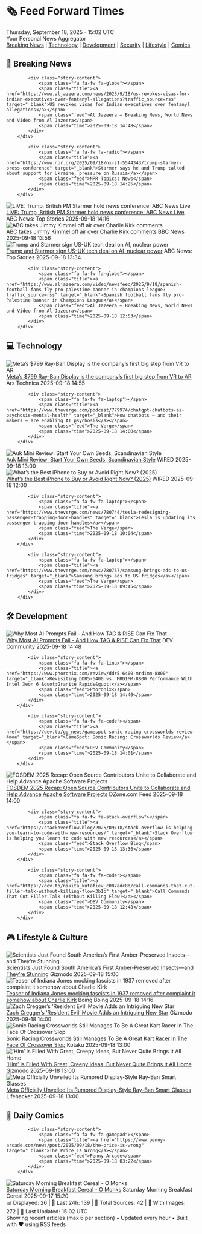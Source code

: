 <!-- Processing 54 RSS feeds at 2025-09-18 15:01:45 UTC -->
<!-- Processing: Penny Arcade -->
<!-- Processing: Cyanide & Happiness -->
<!-- Processing: Girl Genius -->
<!-- Processing: Dinosaur Comics -->
<!-- Processing: CNN Top Stories -->
<!-- Processing: BBC World News -->
<!-- Processing: Al Jazeera Breaking News -->
<!-- Processing: NPR News -->
<!-- Processing: CBC News -->
<!-- Error processing https://rss.cbc.ca/lineup/topstories.xml: The read operation timed out -->
<!-- Processing: Reuters Top News -->
<!-- Processing: ABC News Breaking -->
<!-- Processing: Ars Technica -->
<!-- Processing: Slashdot -->
<!-- Processing: Dev.to -->
<!-- Processing: StackOverflow Blog -->
<!-- Processing: Phoronix Linux News -->
<!-- Processing: DistroWatch -->
<!-- Processing: Linux.com -->
<!-- Processing: Ubuntu Blog -->
<!-- Processing: GitLab Blog -->
<!-- Processing: InfoQ -->
<!-- Processing: DZone -->
<!-- Processing: Coding Horror -->
<!-- Processing: Gizmodo -->
<!-- Processing: Boing Boing -->
<!-- Generated 9 new posts out of 25 feeds processed -->
<div class="newspaper-header">
    <h1 class="newspaper-title">🗞️ Feed Forward Times</h1>
    <div class="newspaper-date">Thursday, September 18, 2025 - 15:02 UTC</div>
    <div class="newspaper-subtitle">Your Personal News Aggregator</div>
</div>

<div class="newspaper-nav">
    <a href="#breaking">Breaking News</a> |
    <a href="#tech">Technology</a> |
    <a href="#dev">Development</a> |
    <a href="#security">Security</a> |
    <a href="#lifestyle">Lifestyle</a> |
    <a href="#webcomics">Comics</a>
</div>

<div class="news-section breaking-news" id="breaking">
<h2 class="section-header">🚨 Breaking News</h2>
<div class="stories-container">
<div class="story">
            
            <div class="story-content">
                <span class="fa fa-fw fa-globe"></span>
                <span class="title"><a href="https://www.aljazeera.com/news/2025/9/18/us-revokes-visas-for-indian-executives-over-fentanyl-allegations?traffic_source=rss" target="_blank">US revokes visas for Indian executives over fentanyl allegations</a></span>
                <span class="feed">Al Jazeera – Breaking News, World News and Video from Al Jazeera</span>
                <span class="time">2025-09-18 14:48</span>
            </div>
        </div>
<div class="story">
            
            <div class="story-content">
                <span class="fa fa-fw fa-radio"></span>
                <span class="title"><a href="https://www.npr.org/2025/09/18/nx-s1-5544343/trump-starmer-press-conference" target="_blank">Starmer says he and Trump talked about support for Ukraine, pressure on Russia</a></span>
                <span class="feed">NPR Topics: News</span>
                <span class="time">2025-09-18 14:25</span>
            </div>
        </div>
<div class="story">
            <img src="https://s.abcnews.com/images/US/abcnewsl2-abc-ml-250107_1736267930623_hpMain_4x3t_384.jpg" alt="LIVE:  Trump, British PM Starmer hold news conference: ABC News Live" class="story-image" loading="lazy" onerror="this.style.display='none'">
            <div class="story-content">
                <span class="fa fa-fw fa-tv"></span>
                <span class="title"><a href="https://abcnews.go.com/Live/video/abcnews-live-41463246" target="_blank">LIVE:  Trump, British PM Starmer hold news conference: ABC News Live</a></span>
                <span class="feed">ABC News: Top Stories</span>
                <span class="time">2025-09-18 14:16</span>
            </div>
        </div>
<div class="story">
            <img src="https://ichef.bbci.co.uk/ace/standard/240/cpsprodpb/63f6/live/3e5c43e0-941a-11f0-9cf6-cbf3e73ce2b9.jpg" alt="ABC takes Jimmy Kimmel off air over Charlie Kirk comments" class="story-image" loading="lazy" onerror="this.style.display='none'">
            <div class="story-content">
                <span class="fa fa-fw fa-earth-americas"></span>
                <span class="title"><a href="https://www.bbc.com/news/articles/c203n52x1y9o?at_medium=RSS&at_campaign=rss" target="_blank">ABC takes Jimmy Kimmel off air over Charlie Kirk comments</a></span>
                <span class="feed">BBC News</span>
                <span class="time">2025-09-18 13:56</span>
            </div>
        </div>
<div class="story">
            <img src="https://s.abcnews.com/images/Politics/trump-stamer-01-gty-jef-250918_1758199705433_hpMain_4x3t_384.jpg" alt="Trump and Starmer sign US-UK tech deal on AI, nuclear power" class="story-image" loading="lazy" onerror="this.style.display='none'">
            <div class="story-content">
                <span class="fa fa-fw fa-tv"></span>
                <span class="title"><a href="https://abcnews.go.com/Politics/trump-leave-windsor-castle-meet-starmer-day-2/story?id=125692018" target="_blank">Trump and Starmer sign US-UK tech deal on AI, nuclear power</a></span>
                <span class="feed">ABC News: Top Stories</span>
                <span class="time">2025-09-18 13:34</span>
            </div>
        </div>
<div class="story">
            
            <div class="story-content">
                <span class="fa fa-fw fa-globe"></span>
                <span class="title"><a href="https://www.aljazeera.com/video/newsfeed/2025/9/18/spanish-football-fans-fly-pro-palestine-banner-in-champions-league?traffic_source=rss" target="_blank">Spanish football fans fly pro-Palestine banner in Champions League</a></span>
                <span class="feed">Al Jazeera – Breaking News, World News and Video from Al Jazeera</span>
                <span class="time">2025-09-18 12:53</span>
            </div>
        </div>
</div>
</div>
<div class="news-section tech-news" id="tech">
<h2 class="section-header">💻 Technology</h2>
<div class="stories-container">
<div class="story">
            <img src="https://cdn.arstechnica.net/wp-content/uploads/2025/09/metadisplay-500x500-1758206317.png" alt="Meta’s $799 Ray-Ban Display is the company’s first big step from VR to AR" class="story-image" loading="lazy" onerror="this.style.display='none'">
            <div class="story-content">
                <span class="fa fa-fw fa-cog"></span>
                <span class="title"><a href="https://arstechnica.com/gadgets/2025/09/metas-799-ray-ban-display-is-the-companys-first-big-step-from-vr-to-ar/" target="_blank">Meta’s $799 Ray-Ban Display is the company’s first big step from VR to AR</a></span>
                <span class="feed">Ars Technica</span>
                <span class="time">2025-09-18 14:55</span>
            </div>
        </div>
<div class="story">
            
            <div class="story-content">
                <span class="fa fa-fw fa-laptop"></span>
                <span class="title"><a href="https://www.theverge.com/podcast/779974/chatgpt-chatbots-ai-psychosis-mental-health" target="_blank">How chatbots — and their makers — are enabling AI psychosis</a></span>
                <span class="feed">The Verge</span>
                <span class="time">2025-09-18 14:00</span>
            </div>
        </div>
<div class="story">
            <img src="https://media.wired.com/photos/68c88d33de6509cf05546de7/master/pass/Review-%20Auk%20Mini.png" alt="Auk Mini Review: Start Your Own Seeds, Scandinavian Style" class="story-image" loading="lazy" onerror="this.style.display='none'">
            <div class="story-content">
                <span class="fa fa-fw fa-bolt"></span>
                <span class="title"><a href="https://www.wired.com/review/auk-mini/" target="_blank">Auk Mini Review: Start Your Own Seeds, Scandinavian Style</a></span>
                <span class="feed">WIRED</span>
                <span class="time">2025-09-18 13:00</span>
            </div>
        </div>
<div class="story">
            <img src="https://media.wired.com/photos/68cb83e86a7338e553645554/master/pass/iPhone%2017%20Sage%20SOURCE%20Julian%20Chokkattu.jpg" alt="What’s the Best iPhone to Buy or Avoid Right Now? (2025)" class="story-image" loading="lazy" onerror="this.style.display='none'">
            <div class="story-content">
                <span class="fa fa-fw fa-bolt"></span>
                <span class="title"><a href="https://www.wired.com/gallery/iphone-buying-guide/" target="_blank">What’s the Best iPhone to Buy or Avoid Right Now? (2025)</a></span>
                <span class="feed">WIRED</span>
                <span class="time">2025-09-18 12:00</span>
            </div>
        </div>
<div class="story">
            
            <div class="story-content">
                <span class="fa fa-fw fa-laptop"></span>
                <span class="title"><a href="https://www.theverge.com/news/780744/tesla-redesigning-passenger-trapping-door-handles" target="_blank">Tesla is updating its passenger-trapping door handles</a></span>
                <span class="feed">The Verge</span>
                <span class="time">2025-09-18 10:04</span>
            </div>
        </div>
<div class="story">
            
            <div class="story-content">
                <span class="fa fa-fw fa-laptop"></span>
                <span class="title"><a href="https://www.theverge.com/news/780757/samsung-brings-ads-to-us-fridges" target="_blank">Samsung brings ads to US fridges</a></span>
                <span class="feed">The Verge</span>
                <span class="time">2025-09-18 09:45</span>
            </div>
        </div>
</div>
</div>
<div class="news-section dev-news" id="dev">
<h2 class="section-header">🛠️ Development</h2>
<div class="stories-container">
<div class="story">
            <img src="https://media2.dev.to/dynamic/image/width=800%2Cheight=%2Cfit=scale-down%2Cgravity=auto%2Cformat=auto/https%3A%2F%2Fdev-to-uploads.s3.amazonaws.com%2Fuploads%2Farticles%2Ffsmkbfpl87oc8315cyui.gif" alt="Why Most AI Prompts Fail - And How TAG &amp; RISE Can Fix That" class="story-image" loading="lazy" onerror="this.style.display='none'">
            <div class="story-content">
                <span class="fa fa-fw fa-code"></span>
                <span class="title"><a href="https://dev.to/werliton/why-most-ai-prompts-fail-and-how-tag-rise-can-fix-that-455b" target="_blank">Why Most AI Prompts Fail - And How TAG &amp; RISE Can Fix That</a></span>
                <span class="feed">DEV Community</span>
                <span class="time">2025-09-18 14:48</span>
            </div>
        </div>
<div class="story">
            
            <div class="story-content">
                <span class="fa fa-fw fa-linux"></span>
                <span class="title"><a href="https://www.phoronix.com/review/ddr5-6400-mrdimm-8800" target="_blank">Revisiting DDR5-6400 vs. MRDIMM-8800 Performance With Intel Xeon 6 &quot;Granite Rapids&quot;</a></span>
                <span class="feed">Phoronix</span>
                <span class="time">2025-09-18 14:40</span>
            </div>
        </div>
<div class="story">
            
            <div class="story-content">
                <span class="fa fa-fw fa-code"></span>
                <span class="title"><a href="https://dev.to/gg_news/gamespot-sonic-racing-crossworlds-review-4moe" target="_blank">GameSpot: Sonic Racing: Crossworlds Review</a></span>
                <span class="feed">DEV Community</span>
                <span class="time">2025-09-18 14:01</span>
            </div>
        </div>
<div class="story">
            <img src="https://dz2cdn1.dzone.com/thumbnail?fid=18626714&w=600" alt="FOSDEM 2025 Recap: Open Source Contributors Unite to Collaborate and Help Advance Apache Software Projects" class="story-image" loading="lazy" onerror="this.style.display='none'">
            <div class="story-content">
                <span class="fa fa-fw fa-newspaper"></span>
                <span class="title"><a href="https://dzone.com/articles/fosdem-2025-recap-apache-software" target="_blank">FOSDEM 2025 Recap: Open Source Contributors Unite to Collaborate and Help Advance Apache Software Projects</a></span>
                <span class="feed">DZone.com Feed</span>
                <span class="time">2025-09-18 14:00</span>
            </div>
        </div>
<div class="story">
            
            <div class="story-content">
                <span class="fa fa-fw fa-stack-overflow"></span>
                <span class="title"><a href="https://stackoverflow.blog/2025/09/18/stack-overflow-is-helping-you-learn-to-code-with-new-resources/" target="_blank">Stack Overflow is helping you learn to code with new resources</a></span>
                <span class="feed">Stack Overflow Blog</span>
                <span class="time">2025-09-18 13:36</span>
            </div>
        </div>
<div class="story">
            
            <div class="story-content">
                <span class="fa fa-fw fa-code"></span>
                <span class="title"><a href="https://dev.to/nikita_kutafiev_c087adc8d/call-commands-that-cut-filler-talk-without-killing-flow-3b1b" target="_blank">Call Commands That Cut Filler Talk (Without Killing Flow)</a></span>
                <span class="feed">DEV Community</span>
                <span class="time">2025-09-18 12:48</span>
            </div>
        </div>
</div>
</div>
<div class="news-section lifestyle-news" id="lifestyle">
<h2 class="section-header">🎮 Lifestyle & Culture</h2>
<div class="stories-container">
<div class="story">
            <img src="https://gizmodo.com/app/uploads/2025/09/fly-trapped-in-amber-fossil-south-america-main-e1758129773494.jpeg" alt="Scientists Just Found South America’s First Amber-Preserved Insects—and They’re Stunning" class="story-image" loading="lazy" onerror="this.style.display='none'">
            <div class="story-content">
                <span class="fa fa-fw fa-computer"></span>
                <span class="title"><a href="https://gizmodo.com/scientists-just-found-south-americas-first-amber-preserved-insects-and-theyre-gorgeous-2000660129" target="_blank">Scientists Just Found South America’s First Amber-Preserved Insects—and They’re Stunning</a></span>
                <span class="feed">Gizmodo</span>
                <span class="time">2025-09-18 15:00</span>
            </div>
        </div>
<div class="story">
            <img src="https://i0.wp.com/boingboing.net/wp-content/uploads/2025/09/Image-Bethsoft-on-social-media.jpg?fit=1080%2C776&amp;quality=60&amp;ssl=1" alt="Teaser of Indiana Jones mocking fascists in 1937 removed after complaint it somehow about Charlie Kirk" class="story-image" loading="lazy" onerror="this.style.display='none'">
            <div class="story-content">
                <span class="fa fa-fw fa-arrow-right"></span>
                <span class="title"><a href="https://boingboing.net/2025/09/18/game-teaser-of-indiana-jones-making-fun-of-fascists-in-1937-removed-after-complaints-it-is-somehow-about-charlie-kirk.html" target="_blank">Teaser of Indiana Jones mocking fascists in 1937 removed after complaint it somehow about Charlie Kirk</a></span>
                <span class="feed">Boing Boing</span>
                <span class="time">2025-09-18 14:16</span>
            </div>
        </div>
<div class="story">
            <img src="https://gizmodo.com/app/uploads/2025/09/MS-0918-Resident-Evil-Zombie.jpg" alt="Zach Cregger’s ‘Resident Evil’ Movie Adds an Intriguing New Star" class="story-image" loading="lazy" onerror="this.style.display='none'">
            <div class="story-content">
                <span class="fa fa-fw fa-computer"></span>
                <span class="title"><a href="https://gizmodo.com/zach-creggers-resident-evil-movie-adds-an-intriguing-new-star-2000660567" target="_blank">Zach Cregger’s ‘Resident Evil’ Movie Adds an Intriguing New Star</a></span>
                <span class="feed">Gizmodo</span>
                <span class="time">2025-09-18 14:00</span>
            </div>
        </div>
<div class="story">
            <img src="https://kotaku.com/app/uploads/2025/09/IMG_9660.jpg" alt="Sonic Racing Crossworlds Still Manages To Be A Great Kart Racer In The Face Of Crossover Slop" class="story-image" loading="lazy" onerror="this.style.display='none'">
            <div class="story-content">
                <span class="fa fa-fw fa-gamepad"></span>
                <span class="title"><a href="https://kotaku.com/sonic-racing-crossworlds-crossover-review-hatsune-miku-2000626583" target="_blank">Sonic Racing Crossworlds Still Manages To Be A Great Kart Racer In The Face Of Crossover Slop</a></span>
                <span class="feed">Kotaku</span>
                <span class="time">2025-09-18 13:00</span>
            </div>
        </div>
<div class="story">
            <img src="https://gizmodo.com/app/uploads/2025/09/Him-movie-review.jpg" alt="‘Him’ Is Filled With Great, Creepy Ideas, But Never Quite Brings It All Home" class="story-image" loading="lazy" onerror="this.style.display='none'">
            <div class="story-content">
                <span class="fa fa-fw fa-computer"></span>
                <span class="title"><a href="https://gizmodo.com/him-movie-review-horror-sports-jordan-peele-2000656430" target="_blank">‘Him’ Is Filled With Great, Creepy Ideas, But Never Quite Brings It All Home</a></span>
                <span class="feed">Gizmodo</span>
                <span class="time">2025-09-18 13:00</span>
            </div>
        </div>
<div class="story">
            <img src="https://lifehacker.com/imagery/articles/01K5CQ0M4K5WNS3CBFPB29JRFN/hero-image.jpg" alt="Meta Officially Unveiled Its Rumored Display-Style Ray-Ban Smart Glasses" class="story-image" loading="lazy" onerror="this.style.display='none'">
            <div class="story-content">
                <span class="fa fa-fw fa-life-ring"></span>
                <span class="title"><a href="https://lifehacker.com/tech/meta-unveiled-rumored-display-style-smart-glasses?utm_medium=RSS" target="_blank">Meta Officially Unveiled Its Rumored Display-Style Ray-Ban Smart Glasses</a></span>
                <span class="feed">Lifehacker</span>
                <span class="time">2025-09-18 13:00</span>
            </div>
        </div>
</div>
</div>
<div class="news-section webcomics-section" id="webcomics">
<h2 class="section-header">🎨 Daily Comics</h2>
<div class="stories-container">
<div class="story">
            
            <div class="story-content">
                <span class="fa fa-fw fa-gamepad"></span>
                <span class="title"><a href="https://www.penny-arcade.com/news/post/2025/09/18/the-price-is-wrong" target="_blank">The Price Is Wrong</a></span>
                <span class="feed">Penny Arcade</span>
                <span class="time">2025-09-18 03:22</span>
            </div>
        </div>
<div class="story">
            <img src="https://www.smbc-comics.com/comics/1757980876-20250917.png" alt="Saturday Morning Breakfast Cereal - O Monks" class="story-image" loading="lazy" onerror="this.style.display='none'">
            <div class="story-content">
                <span class="fa fa-fw fa-smile"></span>
                <span class="title"><a href="https://www.smbc-comics.com/comic/o-monks" target="_blank">Saturday Morning Breakfast Cereal - O Monks</a></span>
                <span class="feed">Saturday Morning Breakfast Cereal</span>
                <span class="time">2025-09-17 15:20</span>
            </div>
        </div>
</div>
</div>

<div class="newspaper-footer">
    <div class="stats">
        📊 Displayed: 26 | 📅 Last 24h: 139 | 📡 Total Sources: 42 | 📸 With Images: 272 |
        🔄 Last Updated: 15:02 UTC
    </div>
    <div class="footer-note">
        Showing recent articles (max 6 per section) • Updated every hour • Built with ❤️ using RSS feeds
    </div>
</div>
